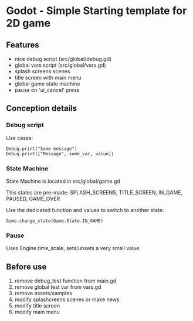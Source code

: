 # Godot - Simple Starting template for 2D game

## Features

- nice debug script (src/global/debug.gd)
- global vars script (src/global/vars.gd)
- splash screens scenes
- title screen with main menu
- global game state machine
- pause on 'ui_cancel' press

## Conception details

### Debug script

Use cases:

```gdscript
Debug.print("Some message")
Debug.print(["Message", some_var, value])
```

### State Machine

State Machine is located in src/global/game.gd

This states are pre-made: SPLASH_SCREENS, TITLE_SCREEN, IN_GAME, PAUSED, GAME_OVER

Use the dedicated function and values to switch to another state:

```gdscript
Game.change_state(Game.State.IN_GAME)
```

### Pause

Uses Engine.time_scale, sets/unsets a very small value.

## Before use

1. remove debug_test function from main.gd
2. remove global test var from vars.gd
3. remove assets/samples
4. modify splashcreens scenes or make news
5. modify title screen
6. modify main menu
